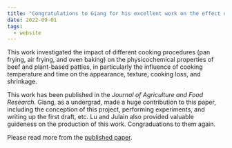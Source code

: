 ```yaml
---
title: "Congratulations to Giang for his excellent work on the effect of cooking methods on properties of beef and plant-based burgers"
date: 2022-09-01
tags:
  - website
---
```


This work investigated the impact of different cooking procedures
(pan frying, air frying, and oven baking) on the physicochemical
properties of beef and plant-based patties, in particularly the
influence of cooking temperature and time on the
appearance, texture, cooking loss, and shrinkage.

This work has been published in the _Journal of Agriculture and Food Research_.
Giang, as a undergrad, made a huge contribution to this paper, including the conception of this project,
performing experiments, and writing up the first draft, etc. Lu and Julain also provided
valuable guideness on the production of this work. Congraduations to them again.

Please read more from the [published paper](https://doi.org/10.1016/j.jafr.2022.100355).

